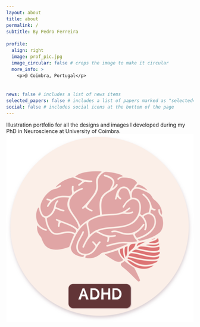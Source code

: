 ```yaml
---
layout: about
title: about
permalink: /
subtitle: By Pedro Ferreira

profile:
  align: right
  image: prof_pic.jpg
  image_circular: false # crops the image to make it circular
  more_info: >
    <p>@ Coimbra, Portugal</p>


news: false # includes a list of news items
selected_papers: false # includes a list of papers marked as "selected={true}"
social: false # includes social icons at the bottom of the page
---
```


Illustration portfolio for all the designs and images I developed during my PhD in Neuroscience at University of Coimbra.
![image](assets/img/about_img.jpg)

